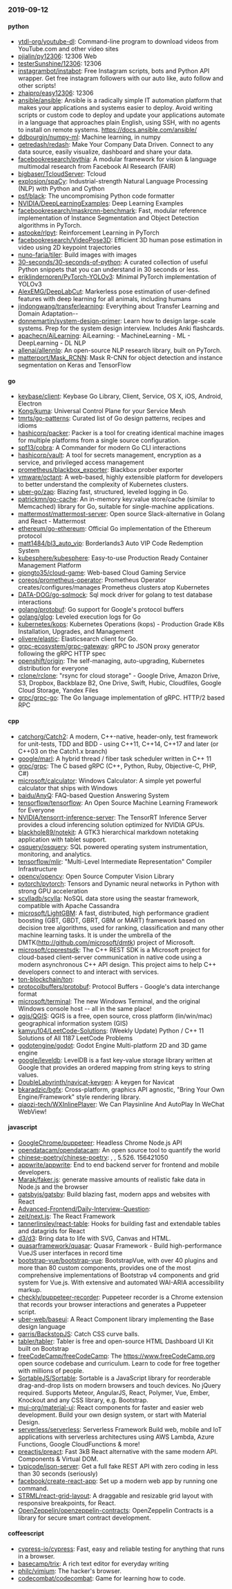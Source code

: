 ### 2019-09-12

#### python
* [ytdl-org/youtube-dl](https://github.com/ytdl-org/youtube-dl): Command-line program to download videos from YouTube.com and other video sites
* [pjialin/py12306](https://github.com/pjialin/py12306):  12306  Web 
* [testerSunshine/12306](https://github.com/testerSunshine/12306): 12306
* [instagrambot/instabot](https://github.com/instagrambot/instabot):  Free Instagram scripts, bots and Python API wrapper. Get free instagram followers with our auto like, auto follow and other scripts!
* [zhaipro/easy12306](https://github.com/zhaipro/easy12306): 12306
* [ansible/ansible](https://github.com/ansible/ansible): Ansible is a radically simple IT automation platform that makes your applications and systems easier to deploy. Avoid writing scripts or custom code to deploy and update your applications  automate in a language that approaches plain English, using SSH, with no agents to install on remote systems. https://docs.ansible.com/ansible/
* [ddbourgin/numpy-ml](https://github.com/ddbourgin/numpy-ml): Machine learning, in numpy
* [getredash/redash](https://github.com/getredash/redash): Make Your Company Data Driven. Connect to any data source, easily visualize, dashboard and share your data.
* [facebookresearch/pythia](https://github.com/facebookresearch/pythia): A modular framework for vision & language multimodal research from Facebook AI Research (FAIR)
* [bigbaser/TcloudServer](https://github.com/bigbaser/TcloudServer): Tcloud
* [explosion/spaCy](https://github.com/explosion/spaCy):  Industrial-strength Natural Language Processing (NLP) with Python and Cython
* [psf/black](https://github.com/psf/black): The uncompromising Python code formatter
* [NVIDIA/DeepLearningExamples](https://github.com/NVIDIA/DeepLearningExamples): Deep Learning Examples
* [facebookresearch/maskrcnn-benchmark](https://github.com/facebookresearch/maskrcnn-benchmark): Fast, modular reference implementation of Instance Segmentation and Object Detection algorithms in PyTorch.
* [astooke/rlpyt](https://github.com/astooke/rlpyt): Reinforcement Learning in PyTorch
* [facebookresearch/VideoPose3D](https://github.com/facebookresearch/VideoPose3D): Efficient 3D human pose estimation in video using 2D keypoint trajectories
* [nuno-faria/tiler](https://github.com/nuno-faria/tiler):  Build images with images
* [30-seconds/30-seconds-of-python](https://github.com/30-seconds/30-seconds-of-python): A curated collection of useful Python snippets that you can understand in 30 seconds or less.
* [eriklindernoren/PyTorch-YOLOv3](https://github.com/eriklindernoren/PyTorch-YOLOv3): Minimal PyTorch implementation of YOLOv3
* [AlexEMG/DeepLabCut](https://github.com/AlexEMG/DeepLabCut): Markerless pose estimation of user-defined features with deep learning for all animals, including humans
* [jindongwang/transferlearning](https://github.com/jindongwang/transferlearning): Everything about Transfer Learning and Domain Adaptation--
* [donnemartin/system-design-primer](https://github.com/donnemartin/system-design-primer): Learn how to design large-scale systems. Prep for the system design interview. Includes Anki flashcards.
* [apachecn/AiLearning](https://github.com/apachecn/AiLearning): AiLearning:  - MachineLearning - ML - DeepLearning - DL NLP
* [allenai/allennlp](https://github.com/allenai/allennlp): An open-source NLP research library, built on PyTorch.
* [matterport/Mask_RCNN](https://github.com/matterport/Mask_RCNN): Mask R-CNN for object detection and instance segmentation on Keras and TensorFlow

#### go
* [keybase/client](https://github.com/keybase/client): Keybase Go Library, Client, Service, OS X, iOS, Android, Electron
* [Kong/kuma](https://github.com/Kong/kuma):  Universal Control Plane for your Service Mesh
* [tmrts/go-patterns](https://github.com/tmrts/go-patterns): Curated list of Go design patterns, recipes and idioms
* [hashicorp/packer](https://github.com/hashicorp/packer): Packer is a tool for creating identical machine images for multiple platforms from a single source configuration.
* [spf13/cobra](https://github.com/spf13/cobra): A Commander for modern Go CLI interactions
* [hashicorp/vault](https://github.com/hashicorp/vault): A tool for secrets management, encryption as a service, and privileged access management
* [prometheus/blackbox_exporter](https://github.com/prometheus/blackbox_exporter): Blackbox prober exporter
* [vmware/octant](https://github.com/vmware/octant): A web-based, highly extensible platform for developers to better understand the complexity of Kubernetes clusters.
* [uber-go/zap](https://github.com/uber-go/zap): Blazing fast, structured, leveled logging in Go.
* [patrickmn/go-cache](https://github.com/patrickmn/go-cache): An in-memory key:value store/cache (similar to Memcached) library for Go, suitable for single-machine applications.
* [mattermost/mattermost-server](https://github.com/mattermost/mattermost-server): Open source Slack-alternative in Golang and React - Mattermost
* [ethereum/go-ethereum](https://github.com/ethereum/go-ethereum): Official Go implementation of the Ethereum protocol
* [matt1484/bl3_auto_vip](https://github.com/matt1484/bl3_auto_vip): Borderlands3 Auto VIP Code Redemption System
* [kubesphere/kubesphere](https://github.com/kubesphere/kubesphere): Easy-to-use Production Ready Container Management Platform
* [giongto35/cloud-game](https://github.com/giongto35/cloud-game): Web-based Cloud Gaming Service
* [coreos/prometheus-operator](https://github.com/coreos/prometheus-operator): Prometheus Operator creates/configures/manages Prometheus clusters atop Kubernetes
* [DATA-DOG/go-sqlmock](https://github.com/DATA-DOG/go-sqlmock): Sql mock driver for golang to test database interactions
* [golang/protobuf](https://github.com/golang/protobuf): Go support for Google's protocol buffers
* [golang/glog](https://github.com/golang/glog): Leveled execution logs for Go
* [kubernetes/kops](https://github.com/kubernetes/kops): Kubernetes Operations (kops) - Production Grade K8s Installation, Upgrades, and Management
* [olivere/elastic](https://github.com/olivere/elastic): Elasticsearch client for Go.
* [grpc-ecosystem/grpc-gateway](https://github.com/grpc-ecosystem/grpc-gateway): gRPC to JSON proxy generator following the gRPC HTTP spec
* [openshift/origin](https://github.com/openshift/origin): The self-managing, auto-upgrading, Kubernetes distribution for everyone
* [rclone/rclone](https://github.com/rclone/rclone): "rsync for cloud storage" - Google Drive, Amazon Drive, S3, Dropbox, Backblaze B2, One Drive, Swift, Hubic, Cloudfiles, Google Cloud Storage, Yandex Files
* [grpc/grpc-go](https://github.com/grpc/grpc-go): The Go language implementation of gRPC. HTTP/2 based RPC

#### cpp
* [catchorg/Catch2](https://github.com/catchorg/Catch2): A modern, C++-native, header-only, test framework for unit-tests, TDD and BDD - using C++11, C++14, C++17 and later (or C++03 on the Catch1.x branch)
* [google/marl](https://github.com/google/marl): A hybrid thread / fiber task scheduler written in C++ 11
* [grpc/grpc](https://github.com/grpc/grpc): The C based gRPC (C++, Python, Ruby, Objective-C, PHP, C#)
* [microsoft/calculator](https://github.com/microsoft/calculator): Windows Calculator: A simple yet powerful calculator that ships with Windows
* [baidu/AnyQ](https://github.com/baidu/AnyQ): FAQ-based Question Answering System
* [tensorflow/tensorflow](https://github.com/tensorflow/tensorflow): An Open Source Machine Learning Framework for Everyone
* [NVIDIA/tensorrt-inference-server](https://github.com/NVIDIA/tensorrt-inference-server): The TensorRT Inference Server provides a cloud inferencing solution optimized for NVIDIA GPUs.
* [blackhole89/notekit](https://github.com/blackhole89/notekit): A GTK3 hierarchical markdown notetaking application with tablet support.
* [osquery/osquery](https://github.com/osquery/osquery): SQL powered operating system instrumentation, monitoring, and analytics.
* [tensorflow/mlir](https://github.com/tensorflow/mlir): "Multi-Level Intermediate Representation" Compiler Infrastructure
* [opencv/opencv](https://github.com/opencv/opencv): Open Source Computer Vision Library
* [pytorch/pytorch](https://github.com/pytorch/pytorch): Tensors and Dynamic neural networks in Python with strong GPU acceleration
* [scylladb/scylla](https://github.com/scylladb/scylla): NoSQL data store using the seastar framework, compatible with Apache Cassandra
* [microsoft/LightGBM](https://github.com/microsoft/LightGBM): A fast, distributed, high performance gradient boosting (GBT, GBDT, GBRT, GBM or MART) framework based on decision tree algorithms, used for ranking, classification and many other machine learning tasks. It is under the umbrella of the DMTK(http://github.com/microsoft/dmtk) project of Microsoft.
* [microsoft/cpprestsdk](https://github.com/microsoft/cpprestsdk): The C++ REST SDK is a Microsoft project for cloud-based client-server communication in native code using a modern asynchronous C++ API design. This project aims to help C++ developers connect to and interact with services.
* [ton-blockchain/ton](https://github.com/ton-blockchain/ton): 
* [protocolbuffers/protobuf](https://github.com/protocolbuffers/protobuf): Protocol Buffers - Google's data interchange format
* [microsoft/terminal](https://github.com/microsoft/terminal): The new Windows Terminal, and the original Windows console host -- all in the same place!
* [qgis/QGIS](https://github.com/qgis/QGIS): QGIS is a free, open source, cross platform (lin/win/mac) geographical information system (GIS)
* [kamyu104/LeetCode-Solutions](https://github.com/kamyu104/LeetCode-Solutions): (Weekly Update) Python / C++ 11 Solutions of All 1187 LeetCode Problems
* [godotengine/godot](https://github.com/godotengine/godot): Godot Engine  Multi-platform 2D and 3D game engine
* [google/leveldb](https://github.com/google/leveldb): LevelDB is a fast key-value storage library written at Google that provides an ordered mapping from string keys to string values.
* [DoubleLabyrinth/navicat-keygen](https://github.com/DoubleLabyrinth/navicat-keygen): A keygen for Navicat
* [bkaradzic/bgfx](https://github.com/bkaradzic/bgfx): Cross-platform, graphics API agnostic, "Bring Your Own Engine/Framework" style rendering library.
* [qiaozi-tech/WXInlinePlayer](https://github.com/qiaozi-tech/WXInlinePlayer): We Can Playsinline And AutoPlay In WeChat WebView!

#### javascript
* [GoogleChrome/puppeteer](https://github.com/GoogleChrome/puppeteer): Headless Chrome Node.js API
* [opendatacam/opendatacam](https://github.com/opendatacam/opendatacam): An open source tool to quantify the world
* [chinese-poetry/chinese-poetry](https://github.com/chinese-poetry/chinese-poetry): , , 5.526. 156421050
* [appwrite/appwrite](https://github.com/appwrite/appwrite): End to end backend server for frontend and mobile developers. 
* [Marak/faker.js](https://github.com/Marak/faker.js): generate massive amounts of realistic fake data in Node.js and the browser
* [gatsbyjs/gatsby](https://github.com/gatsbyjs/gatsby): Build blazing fast, modern apps and websites with React
* [Advanced-Frontend/Daily-Interview-Question](https://github.com/Advanced-Frontend/Daily-Interview-Question): 
* [zeit/next.js](https://github.com/zeit/next.js): The React Framework
* [tannerlinsley/react-table](https://github.com/tannerlinsley/react-table):  Hooks for building fast and extendable tables and datagrids for React
* [d3/d3](https://github.com/d3/d3): Bring data to life with SVG, Canvas and HTML. 
* [quasarframework/quasar](https://github.com/quasarframework/quasar): Quasar Framework - Build high-performance VueJS user interfaces in record time
* [bootstrap-vue/bootstrap-vue](https://github.com/bootstrap-vue/bootstrap-vue): BootstrapVue, with over 40 plugins and more than 80 custom components, provides one of the most comprehensive implementations of Bootstrap v4 components and grid system for Vue.js. With extensive and automated WAI-ARIA accessibility markup.
* [checkly/puppeteer-recorder](https://github.com/checkly/puppeteer-recorder): Puppeteer recorder is a Chrome extension that records your browser interactions and generates a Puppeteer script.
* [uber-web/baseui](https://github.com/uber-web/baseui): A React Component library implementing the Base design language
* [garris/BackstopJS](https://github.com/garris/BackstopJS): Catch CSS curve balls.
* [tabler/tabler](https://github.com/tabler/tabler): Tabler is free and open-source HTML Dashboard UI Kit built on Bootstrap
* [freeCodeCamp/freeCodeCamp](https://github.com/freeCodeCamp/freeCodeCamp): The https://www.freeCodeCamp.org open source codebase and curriculum. Learn to code for free together with millions of people.
* [SortableJS/Sortable](https://github.com/SortableJS/Sortable): Sortable  is a JavaScript library for reorderable drag-and-drop lists on modern browsers and touch devices. No jQuery required. Supports Meteor, AngularJS, React, Polymer, Vue, Ember, Knockout and any CSS library, e.g. Bootstrap.
* [mui-org/material-ui](https://github.com/mui-org/material-ui): React components for faster and easier web development. Build your own design system, or start with Material Design.
* [serverless/serverless](https://github.com/serverless/serverless): Serverless Framework  Build web, mobile and IoT applications with serverless architectures using AWS Lambda, Azure Functions, Google CloudFunctions & more! 
* [preactjs/preact](https://github.com/preactjs/preact):  Fast 3kB React alternative with the same modern API. Components & Virtual DOM.
* [typicode/json-server](https://github.com/typicode/json-server): Get a full fake REST API with zero coding in less than 30 seconds (seriously)
* [facebook/create-react-app](https://github.com/facebook/create-react-app): Set up a modern web app by running one command.
* [STRML/react-grid-layout](https://github.com/STRML/react-grid-layout): A draggable and resizable grid layout with responsive breakpoints, for React.
* [OpenZeppelin/openzeppelin-contracts](https://github.com/OpenZeppelin/openzeppelin-contracts): OpenZeppelin Contracts is a library for secure smart contract development.

#### coffeescript
* [cypress-io/cypress](https://github.com/cypress-io/cypress): Fast, easy and reliable testing for anything that runs in a browser.
* [basecamp/trix](https://github.com/basecamp/trix): A rich text editor for everyday writing
* [philc/vimium](https://github.com/philc/vimium): The hacker's browser.
* [codecombat/codecombat](https://github.com/codecombat/codecombat): Game for learning how to code.
